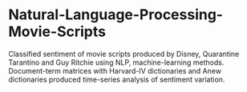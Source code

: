 # Natural-Language-Processing-Movie-Scripts

Classified sentiment of movie scripts produced by Disney, Quarantine Tarantino and Guy Ritchie using NLP, machine-learning methods. Document-term matrices with Harvard-IV dictionaries and Anew dictionaries 
produced time-series analysis of sentiment variation.
